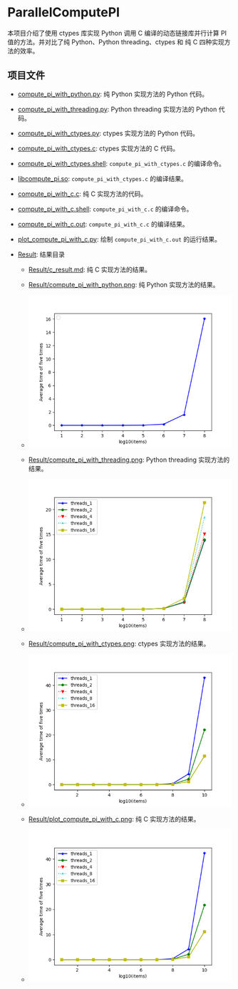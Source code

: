# ParallelComputePI

本项目介绍了使用 ctypes 库实现 Python 调用 C 编译的动态链接库并行计算 PI 值的方法。并对比了纯 Python、Python threading、ctypes 和 纯 C 四种实现方法的效率。

## 项目文件

- [compute_pi_with_python.py](https://github.com/LuYF-Lemon-love/SimpleProject/blob/main/ParallelComputePI/compute_pi_with_python.py): 纯 Python 实现方法的 Python 代码。

- [compute_pi_with_threading.py](https://github.com/LuYF-Lemon-love/SimpleProject/blob/main/ParallelComputePI/compute_pi_with_threading.py): Python threading 实现方法的 Python 代码。

- [compute_pi_with_ctypes.py](https://github.com/LuYF-Lemon-love/SimpleProject/blob/main/ParallelComputePI/compute_pi_with_ctypes.py): ctypes 实现方法的 Python 代码。

- [compute_pi_with_ctypes.c](https://github.com/LuYF-Lemon-love/SimpleProject/blob/main/ParallelComputePI/compute_pi_with_ctypes.c): ctypes 实现方法的 C 代码。

- [compute_pi_with_ctypes.shell](https://github.com/LuYF-Lemon-love/SimpleProject/blob/main/ParallelComputePI/compute_pi_with_ctypes.shell): `compute_pi_with_ctypes.c` 的编译命令。

- [libcompute_pi.so](https://github.com/LuYF-Lemon-love/SimpleProject/blob/main/ParallelComputePI/libcompute_pi.so): `compute_pi_with_ctypes.c` 的编译结果。

- [compute_pi_with_c.c](https://github.com/LuYF-Lemon-love/SimpleProject/blob/main/ParallelComputePI/compute_pi_with_c.c): 纯 C 实现方法的代码。

- [compute_pi_with_c.shell](https://github.com/LuYF-Lemon-love/SimpleProject/blob/main/ParallelComputePI/compute_pi_with_c.shell): `compute_pi_with_c.c` 的编译命令。

- [compute_pi_with_c.out](https://github.com/LuYF-Lemon-love/SimpleProject/blob/main/ParallelComputePI/compute_pi_with_c.out): `compute_pi_with_c.c` 的编译结果。

- [plot_compute_pi_with_c.py](https://github.com/LuYF-Lemon-love/SimpleProject/blob/main/ParallelComputePI/plot_compute_pi_with_c.py): 绘制 `compute_pi_with_c.out` 的运行结果。 

- [Result](https://github.com/LuYF-Lemon-love/SimpleProject/tree/main/ParallelComputePI/Result): 结果目录

   - [Result/c_result.md](https://github.com/LuYF-Lemon-love/SimpleProject/blob/main/ParallelComputePI/Result/c_result.md): 纯 C 实现方法的结果。

   - [Result/compute_pi_with_python.png](https://github.com/LuYF-Lemon-love/SimpleProject/blob/main/ParallelComputePI/Result/compute_pi_with_python.png): 纯 Python 实现方法的结果。
   
   - ![](https://github.com/LuYF-Lemon-love/SimpleProject/blob/main/ParallelComputePI/Result/compute_pi_with_python.png)
   
   - [Result/compute_pi_with_threading.png](https://github.com/LuYF-Lemon-love/SimpleProject/blob/main/ParallelComputePI/Result/compute_pi_with_threading.png): Python threading 实现方法的结果。
   
   - ![](https://github.com/LuYF-Lemon-love/SimpleProject/blob/main/ParallelComputePI/Result/compute_pi_with_threading.png)

   - [Result/compute_pi_with_ctypes.png](https://github.com/LuYF-Lemon-love/SimpleProject/blob/main/ParallelComputePI/Result/compute_pi_with_ctypes.png): ctypes 实现方法的结果。
   
   - ![](https://github.com/LuYF-Lemon-love/SimpleProject/blob/main/ParallelComputePI/Result/compute_pi_with_ctypes.png)

   - [Result/plot_compute_pi_with_c.png](https://github.com/LuYF-Lemon-love/SimpleProject/blob/main/ParallelComputePI/Result/plot_compute_pi_with_c.png): 纯 C 实现方法的结果。
   
   - ![](https://github.com/LuYF-Lemon-love/SimpleProject/blob/main/ParallelComputePI/Result/plot_compute_pi_with_c.png)
   
